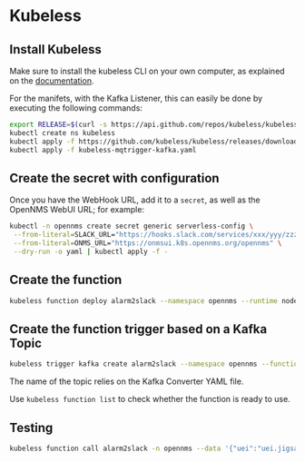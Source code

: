 # Kubeless

## Install Kubeless

Make sure to install the kubeless CLI on your own computer, as explained on the [documentation](https://kubeless.io/docs/quick-start/).

For the manifets, with the Kafka Listener, this can easily be done by executing the following commands:

```bash
export RELEASE=$(curl -s https://api.github.com/repos/kubeless/kubeless/releases/latest | grep tag_name | cut -d '"' -f 4)
kubectl create ns kubeless
kubectl apply -f https://github.com/kubeless/kubeless/releases/download/$RELEASE/kubeless-$RELEASE.yaml
kubectl apply -f kubeless-mqtrigger-kafka.yaml
```

## Create the secret with configuration

Once you have the WebHook URL, add it to a `secret`, as well as the OpenNMS WebUI URL; for example:

```bash
kubectl -n opennms create secret generic serverless-config \
 --from-literal=SLACK_URL="https://hooks.slack.com/services/xxx/yyy/zzzz" \
 --from-literal=ONMS_URL="https://onmsui.k8s.opennms.org/opennms" \
 --dry-run -o yaml | kubectl apply -f -
```

## Create the function

```bash
kubeless function deploy alarm2slack --namespace opennms --runtime nodejs8 --dependencies ./slack-forwarder/package.json --from-file ./slack-forwarder/alarm2slack.js --handler alarm2slack.kubeless --secrets serverless-config
```

## Create the function trigger based on a Kafka Topic

```bash
kubeless trigger kafka create alarm2slack --namespace opennms --function-selector created-by=kubeless,function=alarm2slack --trigger-topic opennms_alarms_json
```

The name of the topic relies on the Kafka Converter YAML file.

Use `kubeless function list` to check whether the function is ready to use.

## Testing

```bash
kubeless function call alarm2slack -n opennms --data '{"uei":"uei.jigsaw/test", "id":666, "logMessage":"I want to play a game", "description":"<p>Hope to hear from your soon!</p>"}'
```